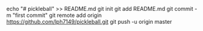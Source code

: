 echo "# pickleball" >> README.md
git init
git add README.md
git commit -m "first commit"
git remote add origin https://github.com/lph7149/pickleball.git
git push -u origin master
